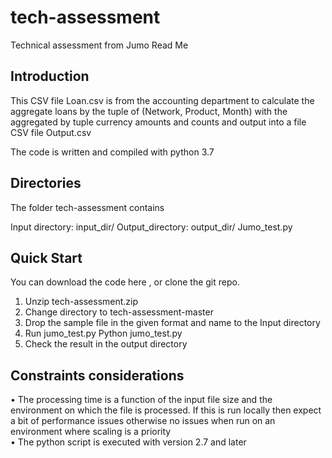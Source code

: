# tech-assessment
Technical assessment from Jumo
Read Me

Introduction
-------------

This CSV file Loan.csv is from the accounting department to calculate the aggregate loans by the tuple of (Network, Product, Month) with the aggregated by tuple currency amounts and counts and output into a file CSV file Output.csv

The code is written and compiled with python 3.7

Directories
------------

The folder tech-assessment contains 

Input directory: 	      input_dir/
Output_directory:        output_dir/
Jumo_test.py
 
Quick Start
------------
You can download the code here , or clone the git repo.
1.	Unzip tech-assessment.zip 
2.	Change directory to tech-assessment-master
3.	Drop the sample file in the given format and name to the Input directory
4.	Run jumo_test.py
         Python jumo_test.py
5.	Check the result in the output directory

Constraints considerations
------------------------------

•	The processing time is a function of the input file size and the environment on which the file is processed. If this is run locally then expect a bit of performance issues otherwise no issues when run on an environment where scaling is a priority   
•	The python script is executed  with version 2.7 and later

